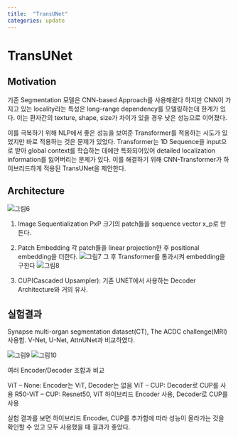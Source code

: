 ```yaml
---
title:  "TransUNet"
categories: update
---
```


TransUNet
=========

Motivation
----------

기존 Segmentation 모델은 CNN-based Approach를 사용해왔다 하지만 CNN이 가지고 있는 locality라는 특성은 long-range dependency를 모델링하는데 한계가 있다. 이는 환자간의 texture, shape, size가 차이가 있을 경우 낮은 성능으로 이어졌다.

이를 극복하기 위해 NLP에서 좋은 성능을 보여준 Transformer를 적용하는 시도가 있었지만 바로 적용하는 것은 문제가 있었다. Transformer는 1D Sequence을 input으로 받아 global context를 학습하는 데에만 특화되어있어 detailed localization information를 잃어버리는 문제가 있다. 이를 해결하기 위해 CNN-Transformer가 하이브리드하게 적용된 TransUNet을 제안한다.

Architecture
------------

![그림6](https://user-images.githubusercontent.com/46548053/110742066-0dda5c00-8279-11eb-9609-54ba6de9d57a.png)
1) Image Sequentialization 
PxP 크기의 patch들을 sequence vector x_p로 만든다.

2) Patch Embedding 각 patch들을 linear projection한 후 positional embedding을 더한다. ![그림7](https://user-images.githubusercontent.com/46548053/110742200-4417db80-8279-11eb-8a93-d8f0700b4bd2.png) 그 후 Transformer를 통과시켜 embedding을 구한다 ![그림8](https://user-images.githubusercontent.com/46548053/110742230-52fe8e00-8279-11eb-96d0-0cfbc3cf165d.png)
3) CUP(Cascaded Upsampler): 기존 UNET에서 사용하는 Decoder Architecture와 거의 유사.

실험결과
--------

Synapse multi-organ segmentation dataset(CT), The ACDC challenge(MRI) 사용함. V-Net, U-Net, AttnUNet과 비교하였다.

![그림9](https://user-images.githubusercontent.com/46548053/110742256-5eea5000-8279-11eb-853b-e23e5d84c647.png)
![그림10](https://user-images.githubusercontent.com/46548053/110742275-6ad61200-8279-11eb-9d3d-0b6bad812af3.png)

여러 Encoder/Decoder 조합과 비교

ViT – None: Encoder는 ViT, Decoder는 없음 ViT – CUP: Decoder로 CUP를 사용 R50-ViT – CUP: Resnet50, ViT 하이브리드 Encoder 사용, Decoder로 CUP를 사용

실험 결과를 보면 하이브리드 Encoder, CUP를 추가함에 따라 성능이 올라가는 것을 확인할 수 있고 모두 사용했을 때 결과가 좋았다.

